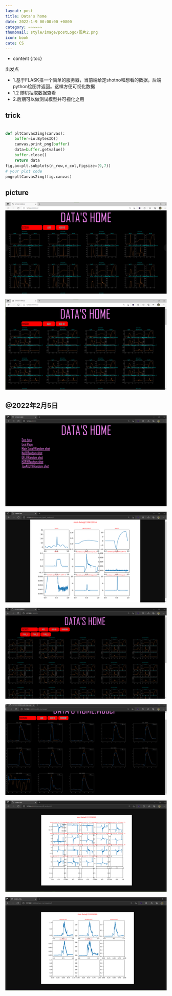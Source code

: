 ```yaml
---
layout: post
title: Data's home
date: 2022-1-9 00:00:00 +0800
category: ~~~~~~
thumbnail: style/image/postLogo/图片2.png
icon: book
cate: CS
---
```



* content
{:toc}


出发点
-  1.基于FLASK搭一个简单的服务器，当前端给定shotno和想看的数据，后端python绘图并返回。这样方便可视化数据
-  1.2 随机抽取数据查看
-  2.后期可以做测试模型并可视化之用

## trick

```python

def pltCanvas2img(canvas):
    buffer=io.BytesIO()
    canvas.print_png(buffer)
    data=buffer.getvalue()
    buffer.close()
    return data
fig,ax=plt.subplots(n_row,n_col,figsize=(9,7))
# your plot code
png=pltCanvas2img(fig.canvas)

```




## picture



![1641770769070](style/image/ALL_MD_PIC/1641770769070.png)

![1641770909655](style/image/ALL_MD_PIC/1641770909655.png)


## @2022年2月5日

<img src="style/image/ALL_MD_PIC/1644864021437.png" alt="1644864021437" style="zoom:80%;" />

![1644864037995](style/image/ALL_MD_PIC/1644864037995.png)

![1644864069515](style/image/ALL_MD_PIC/1644864069515.png)

![1644864136007](style/image/ALL_MD_PIC/1644864136007.png)

![1644864344649](style/image/ALL_MD_PIC/1644864344649.png)

![1644864390083](style/image/ALL_MD_PIC/1644864390083.png)